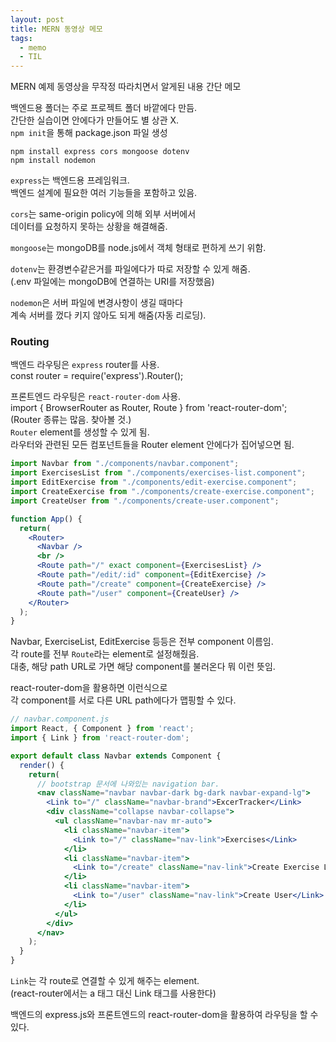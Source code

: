 ```yaml
---
layout: post
title: MERN 동영상 메모
tags:
  - memo
  - TIL
---
```

MERN 예제 동영상을 무작정 따라치면서 알게된 내용 간단 메모  

백엔드용 폴더는 주로 프로젝트 폴더 바깥에다 만듬.  
간단한 실습이면 안에다가 만들어도 별 상관 X.  
`npm init`을 통해 package.json 파일 생성  
```
npm install express cors mongoose dotenv
npm install nodemon
```
`express`는 백엔드용 프레임워크.  
백엔드 설계에 필요한 여러 기능들을 포함하고 있음.  

`cors`는 same-origin policy에 의해 외부 서버에서  
데이터를 요청하지 못하는 상황을 해결해줌.  

`mongoose`는 mongoDB를 node.js에서 객체 형태로 편하게 쓰기 위함.  

`dotenv`는 환경변수같은거를 파일에다가 따로 저장할 수 있게 해줌.  
(.env 파일에는 mongoDB에 연결하는 URI를 저장했음)  

`nodemon`은 서버 파일에 변경사항이 생길 때마다  
계속 서버를 껐다 키지 않아도 되게 해줌(자동 리로딩).  

### Routing
백엔드 라우팅은 `express` router를 사용.  
const router = require('express').Router();  

프론트엔드 라우팅은 `react-router-dom` 사용.  
import { BrowserRouter as Router, Route } from 'react-router-dom';  
(Router 종류는 많음. 찾아볼 것.)  
`Router` element를 생성할 수 있게 됨.  
라우터와 관련된 모든 컴포넌트들을 Router element 안에다가 집어넣으면 됨.  
```jsx
import Navbar from "./components/navbar.component";
import ExercisesList from "./components/exercises-list.component";
import EditExercise from "./components/edit-exercise.component";
import CreateExercise from "./components/create-exercise.component";
import CreateUser from "./components/create-user.component";

function App() {
  return(
    <Router>
      <Navbar />
      <br />
      <Route path="/" exact component={ExercisesList} />
      <Route path="/edit/:id" component={EditExercise} />
      <Route path="/create" component={CreateExercise} />
      <Route path="/user" component={CreateUser} />
    </Router>
  );
}
```
Navbar, ExerciseList, EditExercise 등등은 전부 component 이름임.  
각 route를 전부 `Route`라는 element로 설정해줬음.  
대충, 해당 path URL로 가면 해당 component를 불러온다 뭐 이런 뜻임.  

react-router-dom을 활용하면 이런식으로  
각 component를 서로 다른 URL path에다가 맵핑할 수 있다.  
```jsx
// navbar.component.js
import React, { Component } from 'react';
import { Link } from 'react-router-dom';

export default class Navbar extends Component {
  render() {
    return(
      // bootstrap 문서에 나와있는 navigation bar.
      <nav className="navbar navbar-dark bg-dark navbar-expand-lg">
        <Link to="/" className="navbar-brand">ExcerTracker</Link>
        <div className="collapse navbar-collapse">
          <ul className="navbar-nav mr-auto">
            <li className="navbar-item">
              <Link to="/" className="nav-link">Exercises</Link>
            </li>
            <li className="navbar-item">
              <Link to="/create" className="nav-link">Create Exercise Log</Link>
            </li>
            <li className="navbar-item">
              <Link to="/user" className="nav-link">Create User</Link>
            </li>
          </ul>
        </div>
      </nav>
    );
  }
}
```
`Link`는 각 route로 연결할 수 있게 해주는 element.  
(react-router에서는 a 태그 대신 Link 태그를 사용한다)  

백엔드의 express.js와 프론트엔드의 react-router-dom을 활용하여 라우팅을 할 수 있다.  


